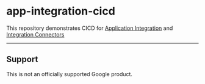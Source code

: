 # app-integration-cicd

This repository demonstrates CICD for [Application Integration](https://cloud.google.com/application-integration/docs) and [Integration Connectors](https://cloud.google.com/integration-connectors/docs)

---
## Support
This is not an officially supported Google product.